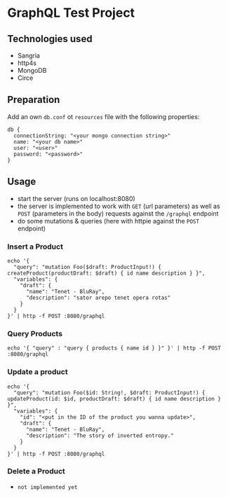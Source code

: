 # GraphQL Test Project

## Technologies used

- Sangria
- http4s
- MongoDB
- Circe

## Preparation

Add an own `db.conf` ot `resources` file with the following properties:

```hocon
db {
  connectionString: "<your mongo connection string>"
  name: "<your db name>"
  user: "<user>"
  password: "<password>"
}
```

## Usage

- start the server (runs on localhost:8080)
- the server is implemented to work with `GET` (url parameters) as well as `POST` (parameters in the body) requests
  against the `/graphql` endpoint
- do some mutations & queries (here with httpie against the `POST` endpoint)

### Insert a Product

```shell
echo '{
  "query": "mutation Foo($draft: ProductInput!) { createProduct(productDraft: $draft) { id name description } }",
  "variables": {
    "draft": {
      "name": "Tenet - BluRay",
      "description": "sator arepo tenet opera rotas"
    }
  }
}' | http -f POST :8080/graphql
```

### Query Products

```shell
echo '{ "query" : "query { products { name id } }" }' | http -f POST :8080/graphql
```

### Update a product

```shell
echo '{
  "query": "mutation Foo($id: String!, $draft: ProductInput!) { updateProduct(id: $id, productDraft: $draft) { id name description } }",
  "variables": {
    "id": "<put in the ID of the product you wanna update>",
    "draft": {
      "name": "Tenet - BluRay",
      "description": "The story of inverted entropy."
    }
  }
}' | http -f POST :8080/graphql
```

### Delete a Product

- `not implemented yet`
